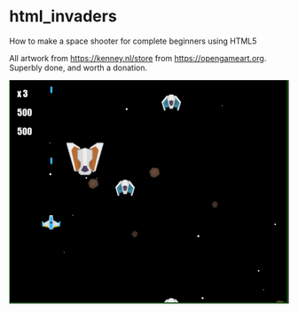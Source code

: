 # html_invaders
How to make a space shooter for complete beginners using HTML5

All artwork from https://kenney.nl/store from https://opengameart.org. Superbly done, and worth a donation.

![Screenshot](screen.png)
